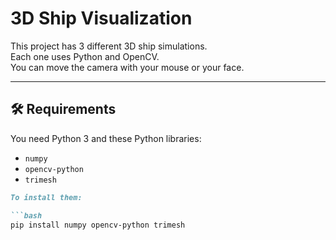 # 3D Ship Visualization

This project has 3 different 3D ship simulations.  
Each one uses Python and OpenCV.  
You can move the camera with your mouse or your face.

---

## 🛠 Requirements

You need Python 3 and these Python libraries:

- `numpy`
- `opencv-python`
- `trimesh`


```markdown
To install them:

```bash
pip install numpy opencv-python trimesh
